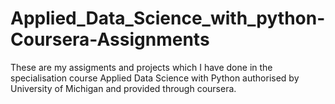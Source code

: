 # Applied_Data_Science_with_python-Coursera-Assignments
These are my assigments and projects which I have done in the specialisation course Applied Data Science with Python authorised by University of Michigan and provided through coursera.

